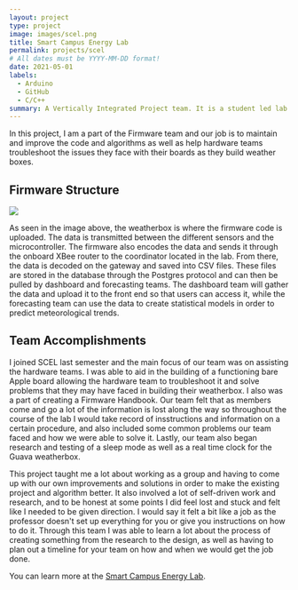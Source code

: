 ```yaml
---
layout: project
type: project
image: images/scel.png
title: Smart Campus Energy Lab
permalink: projects/scel
# All dates must be YYYY-MM-DD format!
date: 2021-05-01
labels:
  - Arduino
  - GitHub
  - C/C++
summary: A Vertically Integrated Project team. It is a student led lab that creates weatherboxes which collect meteorological data aiding in UH Manoa's renewable energy goals.
---
```


In this project, I am a part of the Firmware team and our job is to maintain and improve the code and algorithms as well as help hardware teams troubleshoot the issues they face with their boards as they build weather boxes.

## Firmware Structure

<img class="ui image" src="{{ site.baseurl }}/images/firmware.png">

As seen in the image above, the weatherbox is where the firmware code is uploaded. The data is transmitted between the different sensors and the microcontroller. The firmware also encodes the data and sends it through the onboard XBee router to the coordinator located in the lab. From there, the data is decoded on the gateway and saved into CSV files. These files are stored in the database through the Postgres protocol and can then be pulled by dashboard and forecasting teams. The dashboard team will gather the data and upload it to the front end so that users can access it, while the forecasting team can use the data to create statistical models in order to predict meteorological trends.

## Team Accomplishments

I joined SCEL last semester and the main focus of our team was on assisting the hardware teams. I was able to aid in the building of a functioning bare Apple board allowing the hardware team to troubleshoot it and solve problems that they may have faced in building their weatherbox. I also was a part of creating a Firmware Handbook. Our team felt that as members come and go a lot of the information is lost along the way so throughout the course of the lab I would take record of insstructions and information on a certain procedure, and also included some common problems our team faced and how we were able to solve it. Lastly, our team also began research and testing of a sleep mode as well as a real time clock for the Guava weatherbox.

This project taught me a lot about working as a group and having to come up with our own improvements and solutions in order to make the existing project and algorithm better. It also involved a lot of self-driven work and research, and to be honest at some points I did feel lost and stuck and felt like I needed to be given direction. I would say it felt a bit like a job as the professor doesn't set up everything for you or give you instructions on how to do it. Through this team I was able to learn a lot about the process of creating something from the research to the design, as well as having to plan out a timeline for your team on how and when we would get the job done.

You can learn more at the [Smart Campus Energy Lab](http://scel-hawaii.org/).
